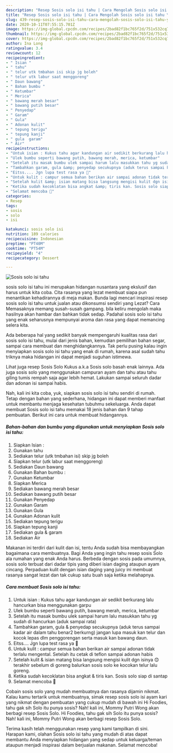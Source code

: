 ```yaml
---
description: "Resep Sosis solo isi tahu | Cara Mengolah Sosis solo isi tahu Yang Bikin Ngiler"
title: "Resep Sosis solo isi tahu | Cara Mengolah Sosis solo isi tahu Yang Bikin Ngiler"
slug: 439-resep-sosis-solo-isi-tahu-cara-mengolah-sosis-solo-isi-tahu-yang-bikin-ngiler
date: 2020-10-11T07:55:15.701Z
image: https://img-global.cpcdn.com/recipes/2bad82f1bc765f2d/751x532cq70/sosis-solo-isi-tahu-foto-resep-utama.jpg
thumbnail: https://img-global.cpcdn.com/recipes/2bad82f1bc765f2d/751x532cq70/sosis-solo-isi-tahu-foto-resep-utama.jpg
cover: https://img-global.cpcdn.com/recipes/2bad82f1bc765f2d/751x532cq70/sosis-solo-isi-tahu-foto-resep-utama.jpg
author: Ina Long
ratingvalue: 3.4
reviewcount: 12
recipeingredient:
- " Isian "
- " tahu"
- " telur utk tmbahan isi skip jg boleh"
- " telur utk labur saat menggoreng"
- " Daun bawang"
- " Bahan bumbu "
- " Ketumbar"
- " Merica"
- " bawang merah besar"
- " bawang putih besar"
- " Penyedap"
- " Garam"
- " Gula"
- " Adonan kulit"
- " tepung terigu"
- " tepung kanji"
- " gula  garam"
- " Air"
recipeinstructions:
- "Untuk isian : Kukus tahu agar kandungan air sedikit berkurang lalu hancurkan bisa menggunakan garpu"
- "Ulek bumbu seperti bawang putih, bawang merah, merica, ketumbar"
- "Setelah itu masak bumbu ulek sampai harum lalu masukkan tahu yg sudah di hancurkan (aduk sampai rata)"
- "Tambahkan garam, gula &amp; penyedap secukupnya (aduk terus sampai kadar air dalam tahu benar2 berkurng) jangan lupa masuk kan telur dan kocok lepas dlm penggorengan serta masuk kan bawang daun."
- "Eitss.... Jgn lupa test rasa ya 🤭"
- "Untuk kulit : campur semua bahan berikan air sampai adonan tidak terlalu mengental. Setelah itu cetak di teflon sampai adonan habis"
- "Setelah kulit &amp; isian matang bisa langsung mengisi kulit dgn isinya 😊 terakhir sebelum di goreng balurkan sosis solo ke kocokan telur lalu goreng."
- "Ketika sudah kecoklatan bisa angkat &amp; tiris kan. Sosis solo siap di santap"
- "Selamat mencoba 🤗"
categories:
- Resep
tags:
- sosis
- solo
- isi

katakunci: sosis solo isi 
nutrition: 189 calories
recipecuisine: Indonesian
preptime: "PT40M"
cooktime: "PT54M"
recipeyield: "4"
recipecategory: Dessert

---
```



![Sosis solo isi tahu](https://img-global.cpcdn.com/recipes/2bad82f1bc765f2d/751x532cq70/sosis-solo-isi-tahu-foto-resep-utama.jpg)


sosis solo isi tahu ini merupakan hidangan nusantara yang ekslusif dan harus untuk kita coba. Cita rasanya yang lezat membuat siapa pun menantikan kehadirannya di meja makan.
Bunda lagi mencari inspirasi resep sosis solo isi tahu untuk jualan atau dikonsumsi sendiri yang Lezat? Cara Memasaknya memang susah-susah gampang. bila keliru mengolah maka hasilnya akan hambar dan bahkan tidak sedap. Padahal sosis solo isi tahu yang enak seharusnya mempunyai aroma dan rasa yang dapat memancing selera kita.

Ada beberapa hal yang sedikit banyak mempengaruhi kualitas rasa dari sosis solo isi tahu, mulai dari jenis bahan, kemudian pemilihan bahan segar, sampai cara membuat dan menghidangkannya. Tak perlu pusing kalau ingin menyiapkan sosis solo isi tahu yang enak di rumah, karena asal sudah tahu triknya maka hidangan ini dapat menjadi suguhan istimewa.

Lihat juga resep Sosis Solo Kukus a.k.a Sosis solo basah enak lainnya. Ada juga sosis solo yang menggunakan campuran ayam dan tahu atau tahu giling tumis rempah saja agar lebih hemat. Lakukan sampai seluruh dadar dan adonan isi sampai habis.


Nah, kali ini kita coba, yuk, siapkan sosis solo isi tahu sendiri di rumah. Tetap dengan bahan yang sederhana, hidangan ini dapat memberi manfaat untuk membantu menjaga kesehatan tubuhmu sekeluarga. Anda dapat membuat Sosis solo isi tahu memakai 18 jenis bahan dan 9 tahap pembuatan. Berikut ini cara untuk membuat hidangannya.

<!--inarticleads1-->

##### Bahan-bahan dan bumbu yang digunakan untuk menyiapkan Sosis solo isi tahu:

1. Siapkan  Isian :
1. Gunakan  tahu
1. Sediakan  telur (utk tmbahan isi) skip jg boleh
1. Siapkan  telur (utk labur saat menggoreng)
1. Sediakan  Daun bawang
1. Gunakan  Bahan bumbu :
1. Gunakan  Ketumbar
1. Siapkan  Merica
1. Sediakan  bawang merah besar
1. Sediakan  bawang putih besar
1. Gunakan  Penyedap
1. Gunakan  Garam
1. Gunakan  Gula
1. Gunakan  Adonan kulit
1. Sediakan  tepung terigu
1. Siapkan  tepung kanji
1. Sediakan  gula &amp; garam
1. Sediakan  Air


Makanan ini terdiri dari kulit dan isi, tentu Anda sudah bisa membayangkan bagaimana cara membuatnya. Bagi Anda yang ingin tahu resep sosis Solo ala rumahan yang enak Anda harus. Berbeda dengan sosis pada umumnya, sosis solo terbuat dari dadar tipis yang diberi isian daging ataupun ayam cincang. Perpaduan kulit dengan isian daging yang juicy ini membuat rasanya sangat lezat dan tak cukup satu buah saja ketika melahapnya. 

<!--inarticleads2-->

##### Cara membuat Sosis solo isi tahu:

1. Untuk isian : Kukus tahu agar kandungan air sedikit berkurang lalu hancurkan bisa menggunakan garpu
1. Ulek bumbu seperti bawang putih, bawang merah, merica, ketumbar
1. Setelah itu masak bumbu ulek sampai harum lalu masukkan tahu yg sudah di hancurkan (aduk sampai rata)
1. Tambahkan garam, gula &amp; penyedap secukupnya (aduk terus sampai kadar air dalam tahu benar2 berkurng) jangan lupa masuk kan telur dan kocok lepas dlm penggorengan serta masuk kan bawang daun.
1. Eitss.... Jgn lupa test rasa ya 🤭
1. Untuk kulit : campur semua bahan berikan air sampai adonan tidak terlalu mengental. Setelah itu cetak di teflon sampai adonan habis
1. Setelah kulit &amp; isian matang bisa langsung mengisi kulit dgn isinya 😊 terakhir sebelum di goreng balurkan sosis solo ke kocokan telur lalu goreng.
1. Ketika sudah kecoklatan bisa angkat &amp; tiris kan. Sosis solo siap di santap
1. Selamat mencoba 🤗


Cobain sosis solo yang mudah membuatnya dan rasanya dijamin nikmat. Kalau kamu tertarik untuk membuatnya, simak resep sosis solo isi ayam kari yang nikmat dengan pembuatan yang cukup mudah di bawah ini Hi Foodies, tahu gak sih Solo itu punya sosis? Nah! kali ini, Mommy Putri Wong akan berbagi resep Sosis Solo. Hi Foodies, tahu gak sih Solo itu punya sosis? Nah! kali ini, Mommy Putri Wong akan berbagi resep Sosis Solo. 

Terima kasih telah menggunakan resep yang kami tampilkan di sini. Harapan kami, olahan Sosis solo isi tahu yang mudah di atas dapat membantu Anda menyiapkan hidangan yang sedap untuk keluarga/teman ataupun menjadi inspirasi dalam berjualan makanan. Selamat mencoba!

